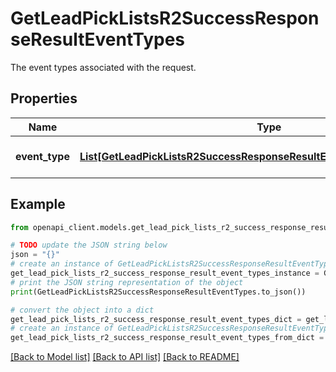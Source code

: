 # GetLeadPickListsR2SuccessResponseResultEventTypes

The event types associated with the request.

## Properties

Name | Type | Description | Notes
------------ | ------------- | ------------- | -------------
**event_type** | [**List[GetLeadPickListsR2SuccessResponseResultEventTypesEventTypeInner]**](GetLeadPickListsR2SuccessResponseResultEventTypesEventTypeInner.md) | A list of event types. | [optional] 

## Example

```python
from openapi_client.models.get_lead_pick_lists_r2_success_response_result_event_types import GetLeadPickListsR2SuccessResponseResultEventTypes

# TODO update the JSON string below
json = "{}"
# create an instance of GetLeadPickListsR2SuccessResponseResultEventTypes from a JSON string
get_lead_pick_lists_r2_success_response_result_event_types_instance = GetLeadPickListsR2SuccessResponseResultEventTypes.from_json(json)
# print the JSON string representation of the object
print(GetLeadPickListsR2SuccessResponseResultEventTypes.to_json())

# convert the object into a dict
get_lead_pick_lists_r2_success_response_result_event_types_dict = get_lead_pick_lists_r2_success_response_result_event_types_instance.to_dict()
# create an instance of GetLeadPickListsR2SuccessResponseResultEventTypes from a dict
get_lead_pick_lists_r2_success_response_result_event_types_from_dict = GetLeadPickListsR2SuccessResponseResultEventTypes.from_dict(get_lead_pick_lists_r2_success_response_result_event_types_dict)
```
[[Back to Model list]](../README.md#documentation-for-models) [[Back to API list]](../README.md#documentation-for-api-endpoints) [[Back to README]](../README.md)


